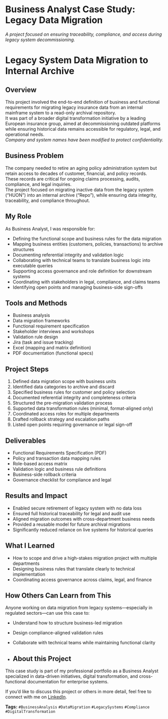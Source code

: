 # Business Analyst Case Study: Legacy Data Migration

_A project focused on ensuring traceability, compliance, and access during legacy system decommissioning._

# Legacy System Data Migration to Internal Archive

## Overview  
This project involved the end-to-end definition of business and functional requirements for migrating legacy insurance data from an internal mainframe system to a read-only archival repository.  
It was part of a broader digital transformation initiative by a leading European insurance group, aimed at decommissioning outdated platforms while ensuring historical data remains accessible for regulatory, legal, and operational needs.  
_Company and system names have been modified to protect confidentiality._

## Business Problem  
The company needed to retire an aging policy administration system but retain access to decades of customer, financial, and policy records.  
These records are critical for ongoing claims processing, audits, compliance, and legal inquiries.  
The project focused on migrating inactive data from the legacy system (“HUON”) into an internal archive (“Repo”), while ensuring data integrity, traceability, and compliance throughout.

## My Role  
As Business Analyst, I was responsible for:

- Defining the functional scope and business rules for the data migration  
- Mapping business entities (customers, policies, transactions) to archive structures  
- Documenting referential integrity and validation logic  
- Collaborating with technical teams to translate business logic into executable queries  
- Supporting access governance and role definition for downstream systems  
- Coordinating with stakeholders in legal, compliance, and claims teams  
- Identifying open points and managing business-side sign-offs  

## Tools and Methods  

- Business analysis  
- Data migration frameworks  
- Functional requirement specification  
- Stakeholder interviews and workshops  
- Validation rule design  
- Jira (task and issue tracking)  
- Excel (mapping and matrix definition)  
- PDF documentation (functional specs)  

## Project Steps  

1. Defined data migration scope with business units  
2. Identified data categories to archive and discard  
3. Specified business rules for customer and policy selection  
4. Documented referential integrity and completeness criteria  
5. Structured the pre-migration validation process  
6. Supported data transformation rules (minimal, format-aligned only)  
7. Coordinated access roles for multiple departments  
8. Drafted rollback strategy and escalation paths  
9. Listed open points requiring governance or legal sign-off  

## Deliverables  

- Functional Requirements Specification (PDF)  
- Policy and transaction data mapping rules  
- Role-based access matrix  
- Validation logic and business rule definitions  
- Business-side rollback criteria  
- Governance checklist for compliance and legal  

## Results and Impact  

- Enabled secure retirement of legacy system with no data loss  
- Ensured full historical traceability for legal and audit use  
- Aligned migration outcomes with cross-department business needs  
- Provided a reusable model for future archival migrations  
- Significantly reduced reliance on live systems for historical queries  

## What I Learned  

- How to scope and drive a high-stakes migration project with multiple departments  
- Designing business rules that translate clearly to technical implementation  
- Coordinating access governance across claims, legal, and finance  

## How Others Can Learn from This  

Anyone working on data migration from legacy systems—especially in regulated sectors—can use this case to:

- Understand how to structure business-led migration  
- Design compliance-aligned validation rules  
- Collaborate with technical teams while maintaining functional clarity

- ## About this Project

This case study is part of my professional portfolio as a Business Analyst specialized in data-driven initiatives, digital transformation, and cross-functional documentation for enterprise systems.

If you’d like to discuss this project or others in more detail, feel free to connect with me on [LinkedIn](https://www.linkedin.com/in/pablo-damian-pavon).

**Tags:** `#BusinessAnalysis` `#DataMigration` `#LegacySystems` `#Compliance` `#DigitalTransformation`


